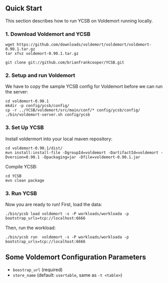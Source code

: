 ## Quick Start

This section describes how to run YCSB on Voldemort running locally. 

### 1. Download Voldemort and YCSB

    wget https://github.com/downloads/voldemort/voldemort/voldemort-0.90.1.tar.gz
    tar xfvz voldemort-0.90.1.tar.gz

    git clone git://github.com/brianfrankcooper/YCSB.git

### 2. Setup and run Voldemort

We have to copy the sample YCSB config for Voldemort before we can run the server:

    cd voldemort-0.90.1
    mkdir -p config/ycsb/config/
    cp -r ../YCSB/voldemort/src/main/conf/* config/ycsb/config/
    ./bin/voldemort-server.sh config/ycsb

### 3. Set Up YCSB

Install voldermort into your local maven repository:

    cd voldemort-0.90.1/dist/
    mvn install:install-file -DgroupId=voldemort -DartifactId=voldemort -Dversion=0.90.1 -Dpackaging=jar -Dfile=voldemort-0.90.1.jar

Compile YCSB:

    cd YCSB
    mvn clean package

### 3. Run YCSB
    
Now you are ready to run! First, load the data:

    ./bin/ycsb load voldemort -s -P workloads/workloada -p bootstrap_urls=tcp://localhost:6666

Then, run the workload:

    ./bin/ycsb run  voldemort -s -P workloads/workloada -p bootstrap_urls=tcp://localhost:6666


## Some Voldemort Configuration Parameters

* `boostrap_url` (required)
* `store_name` (default: `usertable`, same as `-t <table>`)


